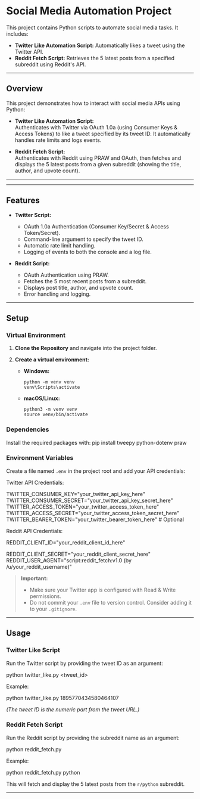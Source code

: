 # Social Media Automation Project

This project contains Python scripts to automate social media tasks. It includes:

- **Twitter Like Automation Script:** Automatically likes a tweet using the Twitter API.
- **Reddit Fetch Script:** Retrieves the 5 latest posts from a specified subreddit using Reddit's API.

---

## Overview

This project demonstrates how to interact with social media APIs using Python:

- **Twitter Like Automation Script:**  
  Authenticates with Twitter via OAuth 1.0a (using Consumer Keys & Access Tokens) to like a tweet specified by its tweet ID. It automatically handles rate limits and logs events.

- **Reddit Fetch Script:**  
  Authenticates with Reddit using PRAW and OAuth, then fetches and displays the 5 latest posts from a given subreddit (showing the title, author, and upvote count).

---

---

## Features

- **Twitter Script:**

  - OAuth 1.0a Authentication (Consumer Key/Secret & Access Token/Secret).
  - Command-line argument to specify the tweet ID.
  - Automatic rate limit handling.
  - Logging of events to both the console and a log file.

- **Reddit Script:**
  - OAuth Authentication using PRAW.
  - Fetches the 5 most recent posts from a subreddit.
  - Displays post title, author, and upvote count.
  - Error handling and logging.

---

## Setup

### Virtual Environment

1. **Clone the Repository** and navigate into the project folder.

2. **Create a virtual environment:**

   - **Windows:**
     ```
     python -m venv venv
     venv\Scripts\activate
     ```
   - **macOS/Linux:**
     ```
     python3 -m venv venv
     source venv/bin/activate
     ```

### Dependencies

Install the required packages with:
pip install tweepy python-dotenv praw

### Environment Variables

Create a file named `.env` in the project root and add your API credentials:

Twitter API Credentials:

TWITTER_CONSUMER_KEY="your_twitter_api_key_here"
TWITTER_CONSUMER_SECRET="your_twitter_api_key_secret_here"
TWITTER_ACCESS_TOKEN="your_twitter_access_token_here" TWITTER_ACCESS_SECRET="your_twitter_access_token_secret_here"
TWITTER_BEARER_TOKEN="your_twitter_bearer_token_here" # Optional

Reddit API Credentials:

REDDIT_CLIENT_ID="your_reddit_client_id_here"

REDDIT_CLIENT_SECRET="your_reddit_client_secret_here"
REDDIT_USER_AGENT="script:reddit_fetch:v1.0 (by /u/your_reddit_username)"

> **Important:**
>
> - Make sure your Twitter app is configured with Read & Write permissions.
> - Do not commit your `.env` file to version control. Consider adding it to your `.gitignore`.

---

## Usage

### Twitter Like Script

Run the Twitter script by providing the tweet ID as an argument:

python twitter_like.py <tweet_id>

Example:

python twitter_like.py 1895770434580464107

_(The tweet ID is the numeric part from the tweet URL.)_

### Reddit Fetch Script

Run the Reddit script by providing the subreddit name as an argument:

python reddit_fetch.py <subreddit>

Example:

python reddit_fetch.py python

This will fetch and display the 5 latest posts from the `r/python` subreddit.

---
